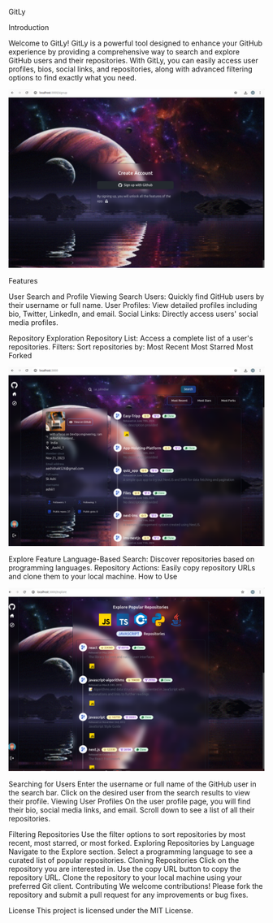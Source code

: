 GitLy

Introduction

Welcome to GitLy! GitLy is a powerful tool designed to enhance your GitHub experience by providing a comprehensive way to search and explore GitHub users and their repositories. With GitLy, you can easily access user profiles, bios, social links, and repositories, along with advanced filtering options to find exactly what you need.

![Gi](https://github.com/ashiii1/GitLy/blob/master/frontend/public/ss-git/Screenshot%20from%202024-06-19%2017-03-48.png)

Features

User Search and Profile Viewing
Search Users: Quickly find GitHub users by their username or full name.
User Profiles: View detailed profiles including bio, Twitter, LinkedIn, and email.
Social Links: Directly access users' social media profiles.

Repository Exploration
Repository List: Access a complete list of a user's repositories.
Filters: Sort repositories by:
Most Recent
Most Starred
Most Forked

![Gi](https://github.com/ashiii1/GitLy/blob/master/frontend/public/ss-git/Screenshot%20from%202024-06-19%2017-04-08.png)


Explore Feature
Language-Based Search: Discover repositories based on programming languages.
Repository Actions: Easily copy repository URLs and clone them to your local machine.
How to Use

![Gi](https://github.com/ashiii1/GitLy/blob/master/frontend/public/ss-git/Screenshot%20from%202024-06-19%2017-55-40.png)

Searching for Users
Enter the username or full name of the GitHub user in the search bar.
Click on the desired user from the search results to view their profile.
Viewing User Profiles
On the user profile page, you will find their bio, social media links, and email.
Scroll down to see a list of all their repositories.

Filtering Repositories
Use the filter options to sort repositories by most recent, most starred, or most forked.
Exploring Repositories by Language
Navigate to the Explore section.
Select a programming language to see a curated list of popular repositories.
Cloning Repositories
Click on the repository you are interested in.
Use the copy URL button to copy the repository URL.
Clone the repository to your local machine using your preferred Git client.
Contributing
We welcome contributions! Please fork the repository and submit a pull request for any improvements or bug fixes.

License
This project is licensed under the MIT License.

